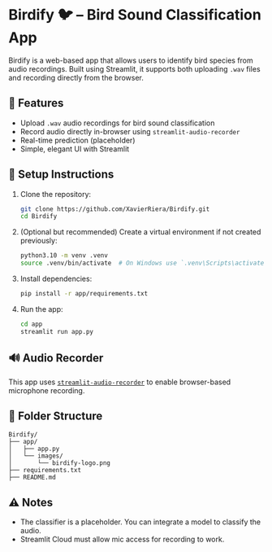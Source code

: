 # Birdify 🐦 – Bird Sound Classification App

Birdify is a web-based app that allows users to identify bird species from audio recordings. Built using Streamlit, it supports both uploading `.wav` files and recording directly from the browser.

## 🎯 Features

- Upload `.wav` audio recordings for bird sound classification
- Record audio directly in-browser using `streamlit-audio-recorder`
- Real-time prediction (placeholder)
- Simple, elegant UI with Streamlit

## 🔧 Setup Instructions

1. Clone the repository:
   ```bash
   git clone https://github.com/XavierRiera/Birdify.git
   cd Birdify
   ```

2. (Optional but recommended) Create a virtual environment if not created previously:
   ```bash
   python3.10 -m venv .venv
   source .venv/bin/activate  # On Windows use `.venv\Scripts\activate`
   ```

3. Install dependencies:
   ```bash
   pip install -r app/requirements.txt
   ```

4. Run the app:
   ```bash
   cd app
   streamlit run app.py
   ```

## 🔊 Audio Recorder

This app uses [`streamlit-audio-recorder`](https://github.com/stefanrmmr/streamlit-audio-recorder) to enable browser-based microphone recording.

## 📁 Folder Structure

```
Birdify/
├── app/
│   ├── app.py
│   └── images/
│       └── birdify-logo.png
├── requirements.txt
├── README.md
```

## ⚠️ Notes

- The classifier is a placeholder. You can integrate a model to classify the audio.
- Streamlit Cloud must allow mic access for recording to work.